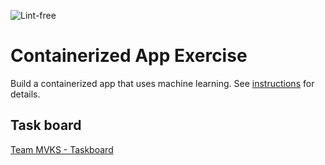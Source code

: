 ![Lint-free](https://github.com/nyu-software-engineering/containerized-app-exercise/actions/workflows/lint.yml/badge.svg)

# Containerized App Exercise

Build a containerized app that uses machine learning. See [instructions](./instructions.md) for details.

## Task board

[Team MVKS - Taskboard](https://github.com/orgs/software-students-spring2024/projects/77/views/1)

